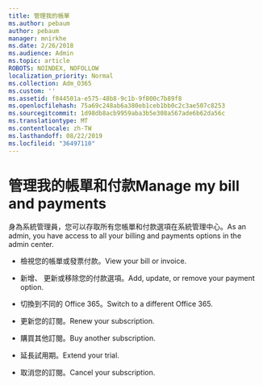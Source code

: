 ```yaml
---
title: 管理我的帳單
ms.author: pebaum
author: pebaum
manager: mnirkhe
ms.date: 2/26/2018
ms.audience: Admin
ms.topic: article
ROBOTS: NOINDEX, NOFOLLOW
localization_priority: Normal
ms.collection: Adm_O365
ms.custom: ''
ms.assetid: f844501a-e575-48b8-9c1b-9f800c7b89f8
ms.openlocfilehash: 75a69c248ab6a380eb1ceb1bb0c2c3ae507c8253
ms.sourcegitcommit: 1d98db8acb9959aba3b5e308a567ade6b62da56c
ms.translationtype: MT
ms.contentlocale: zh-TW
ms.lasthandoff: 08/22/2019
ms.locfileid: "36497110"
---
```

# <a name="manage-my-bill-and-payments"></a><span data-ttu-id="59b94-102">管理我的帳單和付款</span><span class="sxs-lookup"><span data-stu-id="59b94-102">Manage my bill and payments</span></span>

<span data-ttu-id="59b94-103">身為系統管理員，您可以存取所有您帳單和付款選項在系統管理中心。</span><span class="sxs-lookup"><span data-stu-id="59b94-103">As an admin, you have access to all your billing and payments options in the admin center.</span></span>
  
- <span data-ttu-id="59b94-104">檢視您的帳單或發票付款。</span><span class="sxs-lookup"><span data-stu-id="59b94-104">View your bill or invoice.</span></span>
    
- <span data-ttu-id="59b94-105">新增、 更新或移除您的付款選項。</span><span class="sxs-lookup"><span data-stu-id="59b94-105">Add, update, or remove your payment option.</span></span>
    
- <span data-ttu-id="59b94-106">切換到不同的 Office 365。</span><span class="sxs-lookup"><span data-stu-id="59b94-106">Switch to a different Office 365.</span></span>
    
- <span data-ttu-id="59b94-107">更新您的訂閱。</span><span class="sxs-lookup"><span data-stu-id="59b94-107">Renew your subscription.</span></span>
    
- <span data-ttu-id="59b94-108">購買其他訂閱。</span><span class="sxs-lookup"><span data-stu-id="59b94-108">Buy another subscription.</span></span>
    
- <span data-ttu-id="59b94-109">延長試用期。</span><span class="sxs-lookup"><span data-stu-id="59b94-109">Extend your trial.</span></span>
    
- <span data-ttu-id="59b94-110">取消您的訂閱。</span><span class="sxs-lookup"><span data-stu-id="59b94-110">Cancel your subscription.</span></span>
    

